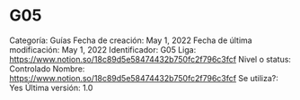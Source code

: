 # G05

Categoría: Guías
Fecha de creación: May 1, 2022
Fecha de última modificación: May 1, 2022
Identificador: G05
Liga: https://www.notion.so/18c89d5e58474432b750fc2f796c3fcf 
Nivel o status: Controlado
Nombre: https://www.notion.so/18c89d5e58474432b750fc2f796c3fcf 
Se utiliza?: Yes
Última versión: 1.0
